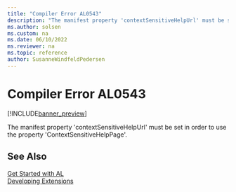 ```yaml
---
title: "Compiler Error AL0543"
description: "The manifest property 'contextSensitiveHelpUrl' must be set in order to use the property 'ContextSensitiveHelpPage'."
ms.author: solsen
ms.custom: na
ms.date: 06/10/2022
ms.reviewer: na
ms.topic: reference
author: SusanneWindfeldPedersen
---
```

[//]: # (START>DO_NOT_EDIT)
[//]: # (IMPORTANT:Do not edit any of the content between here and the END>DO_NOT_EDIT.)
[//]: # (Any modifications should be made in the .xml files in the ModernDev repo.)
# Compiler Error AL0543

[!INCLUDE[banner_preview](../includes/banner_preview.md)]

The manifest property 'contextSensitiveHelpUrl' must be set in order to use the property 'ContextSensitiveHelpPage'.

[//]: # (IMPORTANT: END>DO_NOT_EDIT)
## See Also  
[Get Started with AL](../devenv-get-started.md)  
[Developing Extensions](../devenv-dev-overview.md)  